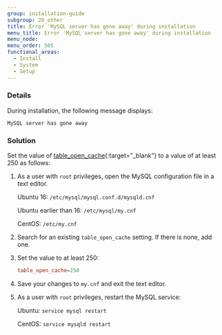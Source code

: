 ```yaml
---
group: installation-guide
subgroup: 20_other
title: Error 'MySQL server has gone away' during installation
menu_title: Error 'MySQL server has gone away' during installation
menu_node:
menu_order: 505
functional_areas:
  - Install
  - System
  - Setup
---
```


### Details

During installation, the following message displays:

```text
MySQL server has gone away
```

### Solution

Set the value of [table_open_cache](https://dev.mysql.com/doc/refman/5.6/en/table-cache.html){:target="_blank"} to a value of at least 250 as follows:

1. As a user with `root` privileges, open the MySQL configuration file in a text editor.

   Ubuntu 16: `/etc/mysql/mysql.conf.d/mysqld.cnf`

   Ubuntu earlier than 16: `/etc/mysql/my.cnf`

   CentOS: `/etc/my.cnf`

1. Search for an existing `table_open_cache` setting. If there is none, add one.

1. Set the value to at least 250:

   ```conf
   table_open_cache=250
   ```

1. Save your changes to `my.cnf` and exit the text editor.

1. As a user with `root` privileges, restart the MySQL service:

   Ubuntu: `service mysql restart`

   CentOS: `service mysqld restart`
